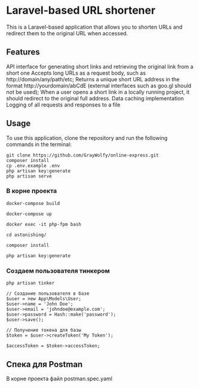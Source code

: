 # Laravel-based URL shortener
This is a Laravel-based application that allows you to shorten URLs and redirect them to the original URL when accessed.

## Features
API interface for generating short links and retrieving the original link from a short one
Accepts long URLs as a request body, such as http://domain/any/path/etc;
Returns a unique short URL address in the format http://yourdomain/abCdE (external interfaces such as goo.gl should not be used);
When a user opens a short link in a locally running project, it should redirect to the original full address.
Data caching implementation
Logging of all requests and responses to a file
## Usage
To use this application, clone the repository and run the following commands in the terminal:

```
git clone https://github.com/GrayWolfy/online-express.git
composer install
cp .env.example .env
php artisan key:generate
php artisan serve
```
### В корне проекта
```
docker-compose build

docker-compose up

docker exec -it php-fpm bash

cd astonishing/

composer install

php artisan key:generate
```
### Создаем пользователя тинкером

```
php artisan tinker

// Создание пользователя в базе 
$user = new App\Models\User;
$user->name = 'John Doe';
$user->email = 'johndoe@example.com';
$user->password = Hash::make('password');
$user->save();
 
// Получение токена для базы
$token = $user->createToken('My Token');

$accessToken = $token->accessToken;
```

## Спека для Postman
В корне проекта файл postman.spec.yaml



